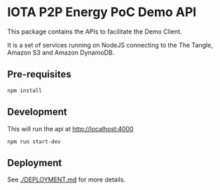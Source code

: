 # IOTA P2P Energy PoC Demo API

This package contains the APIs to facilitate the Demo Client.

It is a set of services running on NodeJS connecting to the The Tangle, Amazon S3 and Amazon DynamoDB.

## Pre-requisites

```shell
npm install
```

## Development

This will run the api at <http://localhost:4000>

```shell
npm run start-dev
```

## Deployment

See [./DEPLOYMENT.md](./DEPLOYMENT.md) for more details.

